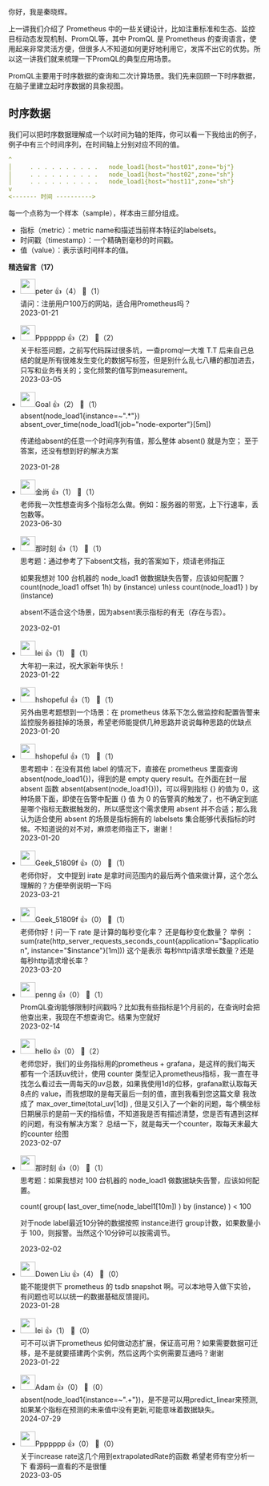 你好，我是秦晓辉。

上一讲我们介绍了 Prometheus 中的一些关键设计，比如注重标准和生态、监控目标动态发现机制、PromQL等，其中 PromQL 是 Prometheus 的查询语言，使用起来非常灵活方便，但很多人不知道如何更好地利用它，发挥不出它的优势。所以这一讲我们就来梳理一下PromQL的典型应用场景。

PromQL主要用于时序数据的查询和二次计算场景。我们先来回顾一下时序数据，在脑子里建立起时序数据的具象视图。

## 时序数据

我们可以把时序数据理解成一个以时间为轴的矩阵，你可以看一下我给出的例子，例子中有三个时间序列，在时间轴上分别对应不同的值。

```yaml
^
│     . . . . . . . . . .   node_load1{host="host01",zone="bj"}
│     . . . . . . . . . .   node_load1{host="host02",zone="sh"}
│     . . . . . . . . . .   node_load1{host="host11",zone="sh"}
v
<------- 时间 ---------->
```

每一个点称为一个样本（sample），样本由三部分组成。

- 指标（metric）：metric name和描述当前样本特征的labelsets。
- 时间戳（timestamp）：一个精确到毫秒的时间戳。
- 值（value）：表示该时间样本的值。
<div><strong>精选留言（17）</strong></div><ul>
<li><img src="https://static001.geekbang.org/account/avatar/00/10/25/87/f3a69d1b.jpg" width="30px"><span>peter</span> 👍（4） 💬（1）<div>请问：注册用户100万的网站，适合用Prometheus吗？</div>2023-01-21</li><br/><li><img src="https://static001.geekbang.org/account/avatar/00/32/45/b2/24dee83c.jpg" width="30px"><span>Ppppppp</span> 👍（2） 💬（2）<div>关于标签问题，之前写代码踩过很多坑，一查promql一大堆 T.T
后来自己总结的就是所有很难发生变化的数据写标签，但是别什么乱七八糟的都加进去，只写和业务有关的；变化频繁的值写到measurement。
</div>2023-03-05</li><br/><li><img src="https://static001.geekbang.org/account/avatar/00/13/f1/84/7d21bd9e.jpg" width="30px"><span>Goal</span> 👍（2） 💬（1）<div>absent(node_load1{instance=~&quot;.*&quot;})
absent_over_time(node_load1{job=&quot;node-exporter&quot;}[5m])

传递给absent的任意一个时间序列有值，那么整体 absent() 就是为空；
至于答案，还没有想到好的解决方案
</div>2023-01-28</li><br/><li><img src="https://static001.geekbang.org/account/avatar/00/19/58/84/a8aac073.jpg" width="30px"><span>金尚</span> 👍（1） 💬（1）<div>老师我一次性想查询多个指标怎么做。例如：服务器的带宽，上下行速率，丢包数等。</div>2023-06-30</li><br/><li><img src="https://static001.geekbang.org/account/avatar/00/11/8f/cf/890f82d6.jpg" width="30px"><span>那时刻</span> 👍（1） 💬（1）<div>思考题：通过参考了下absent文档，我的答案如下，烦请老师指正

如果我想对 100 台机器的 node_load1 做数据缺失告警，应该如何配置？
count(node_load1 offset 1h) by (instance) unless count(node_load1} ) by (instance)

absent不适合这个场景，因为absent表示指标的有无（存在与否）。
</div>2023-02-01</li><br/><li><img src="https://static001.geekbang.org/account/avatar/00/1c/4e/88/791d0f5e.jpg" width="30px"><span>lei</span> 👍（1） 💬（1）<div>大年初一来过，祝大家新年快乐！</div>2023-01-22</li><br/><li><img src="https://static001.geekbang.org/account/avatar/00/12/4f/b0/ab179368.jpg" width="30px"><span>hshopeful</span> 👍（1） 💬（1）<div>另外由思考题想到一个场景：在 prometheus 体系下怎么做监控和配置告警来监控服务器挂掉的场景，希望老师能提供几种思路并说说每种思路的优缺点</div>2023-01-20</li><br/><li><img src="https://static001.geekbang.org/account/avatar/00/12/4f/b0/ab179368.jpg" width="30px"><span>hshopeful</span> 👍（1） 💬（1）<div>思考题中：在没有其他 label 的情况下，直接在 prometheus 里面查询 absent(node_load1{})，得到的是 empty query result。在外面在封一层 absent 函数 absent(absent(node_load1{}))，可以得到指标 {} 的值为 0，这种场景下面，即使在告警中配置 {} 值 为 0 的告警真的触发了，也不确定到底是哪个指标无数据触发的，所以感觉这个需求使用 absent 并不合适；那么我认为适合使用 absent 的场景是指标拥有的 labelsets 集合能够代表指标的时候。不知道说的对不对，麻烦老师指正下，谢谢！</div>2023-01-20</li><br/><li><img src="https://thirdwx.qlogo.cn/mmopen/vi_32/Q0j4TwGTfTJkGGBK46EQppJydxheC43vBzLqC0t0bpn08cNWW6XsLoRZsLvsR0zBgXAYcAcWDZyicHXOy4ffHsw/132" width="30px"><span>Geek_51809f</span> 👍（0） 💬（1）<div>老师你好， 文中提到 irate 是拿时间范围内的最后两个值来做计算，这个怎么理解的？方便举例说明一下吗</div>2023-03-21</li><br/><li><img src="https://thirdwx.qlogo.cn/mmopen/vi_32/Q0j4TwGTfTJkGGBK46EQppJydxheC43vBzLqC0t0bpn08cNWW6XsLoRZsLvsR0zBgXAYcAcWDZyicHXOy4ffHsw/132" width="30px"><span>Geek_51809f</span> 👍（0） 💬（1）<div>老师你好！问一下 rate 是计算的每秒变化率？ 还是每秒变化数量？
举例 ：sum(rate(http_server_requests_seconds_count{application=&quot;$application&quot;, instance=&quot;$instance&quot;}[1m]))
这个是表示 每秒http请求增长数量？还是每秒http请求增长率？</div>2023-03-20</li><br/><li><img src="https://static001.geekbang.org/account/avatar/00/0f/c3/d1/bdf895bf.jpg" width="30px"><span>penng</span> 👍（0） 💬（1）<div>PromQL查询能够限制时间戳吗？比如我有些指标是1个月前的，在查询时会把他查出来，我现在不想查询它。结果为空就好</div>2023-02-14</li><br/><li><img src="https://static001.geekbang.org/account/avatar/00/35/72/b4/7420b047.jpg" width="30px"><span>hello</span> 👍（0） 💬（2）<div>老师您好，我们的业务指标用的prometheus + grafana，是这样的我们每天都有一个活跃uv统计，使用 counter 类型记入prometheus指标，我一直在寻找怎么看过去一周每天的uv总数，如果我使用1d的位移，grafana默认取每天8点的 value，而我想取的是每天最后一刻的值，直到我看到您这篇文章 我改成了 max_over_time(total_uv[1d]) ,  但是又引入了一个新的问题，每个横坐标日期展示的是前一天的指标值，不知道我是否有描述清楚，您是否有遇到这样的问题，有没有解决方案？ 总结一下，就是每天一个counter，取每天末最大的counter 绘图</div>2023-02-07</li><br/><li><img src="https://static001.geekbang.org/account/avatar/00/11/8f/cf/890f82d6.jpg" width="30px"><span>那时刻</span> 👍（0） 💬（1）<div>思考题：如果我想对 100 台机器的 node_load1 做数据缺失告警，应该如何配置。

count(
  group(
    last_over_time(node_label1[10m])
  ) by (instance)
) &lt; 100

对于node label最近10分钟的数据按照 instance进行 group计数，如果数量小于 100，则报警。当然这个10分钟可以按需调节。</div>2023-02-02</li><br/><li><img src="https://thirdwx.qlogo.cn/mmopen/vi_32/Q0j4TwGTfTLCrJQ4AZe8VrDkR6IO03V4Tda9WexVT4zZiahBjLSYOnZb1Y49JvD2f70uQwYSMibUMQvib9NmGxEiag/132" width="30px"><span>Dowen Liu</span> 👍（4） 💬（0）<div>能不能提供下 prometheus 的 tsdb snapshot 啊。可以本地导入做下实验，有问题也可以以统一的数据基础反馈提问。</div>2023-01-28</li><br/><li><img src="https://static001.geekbang.org/account/avatar/00/1c/4e/88/791d0f5e.jpg" width="30px"><span>lei</span> 👍（1） 💬（0）<div>可不可以讲下prometheus 如何做动态扩展，保证高可用？如果需要数据可迁移，是不是就要搭建两个实例，然后这两个实例需要互通吗？谢谢</div>2023-01-22</li><br/><li><img src="https://static001.geekbang.org/account/avatar/00/13/ec/21/b0fe1bfd.jpg" width="30px"><span>Adam</span> 👍（0） 💬（0）<div>absent(node_load1{instance=~&quot;.+&quot;})，是不是可以用predict_linear来预测,如果某个指标在预测的未来值中没有更新,可能意味着数据缺失。</div>2024-07-29</li><br/><li><img src="https://static001.geekbang.org/account/avatar/00/32/45/b2/24dee83c.jpg" width="30px"><span>Ppppppp</span> 👍（0） 💬（0）<div>关于increase rate这几个用到extrapolatedRate的函数 希望老师有空分析一下 看源码一直看的不是很懂</div>2023-03-05</li><br/>
</ul>